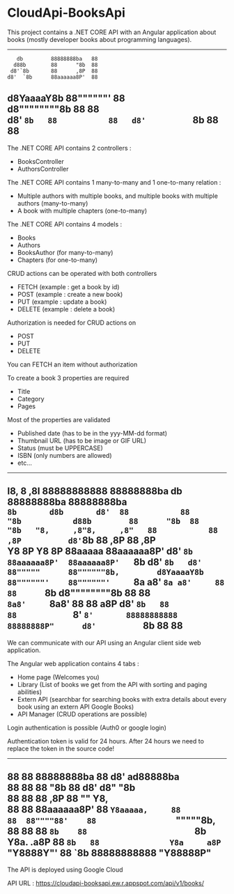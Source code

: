 # CloudApi-BooksApi

This project contains a .NET CORE API with an Angular application about books (mostly developer books about programming languages).

------------------------------------------------------------------------------------                                 
       db         88888888ba   88  
      d88b        88      "8b  88  
     d8'`8b       88      ,8P  88  
    d8'  `8b      88aaaaaa8P'  88  
   d8YaaaaY8b     88""""""'    88  
  d8""""""""8b    88           88  
 d8'        `8b   88           88  
d8'          `8b  88           88                                   
------------------------------------------------------------------------------------

The .NET CORE API contains 2 controllers : 
 - BooksController
 - AuthorsController

The .NET CORE API contains 1 many-to-many and 1 one-to-many relation :
 - Multiple authors with multiple books, and multiple books with multiple authors (many-to-many)
 - A book with multiple chapters (one-to-many)
 
 The .NET CORE API contains 4 models :
  - Books
  - Authors
  - BooksAuthor (for many-to-many)
  - Chapters (for one-to-many)
  
  CRUD actions can be operated with both controllers
   - FETCH (example : get a book by id)
   - POST (example : create a new book)
   - PUT (example : update a book)
   - DELETE (example : delete a book)

Authorization is needed for CRUD actions on
 - POST
 - PUT
 - DELETE

You can FETCH an item without authorization 
 
To create a book 3 properties are required
 - Title
 - Category
 - Pages
 
 Most of the properties are validated
  - Published date (has to be in the yyy-MM-dd format)
  - Thumbnail URL (has to be image or GIF URL)
  - Status (must be UPPERCASE)
  - ISBN (only numbers are allowed)
  - etc...
  
------------------------------------------------------------------------------------                                                                                                 
I8,        8        ,8I  88888888888  88888888ba             db         88888888ba   88888888ba   
`8b       d8b       d8'  88           88      "8b           d88b        88      "8b  88      "8b  
 "8,     ,8"8,     ,8"   88           88      ,8P          d8'`8b       88      ,8P  88      ,8P  
  Y8     8P Y8     8P    88aaaaa      88aaaaaa8P'         d8'  `8b      88aaaaaa8P'  88aaaaaa8P'  
  `8b   d8' `8b   d8'    88"""""      88""""""8b,        d8YaaaaY8b     88""""""'    88""""""'    
   `8a a8'   `8a a8'     88           88      `8b       d8""""""""8b    88           88           
    `8a8'     `8a8'      88           88      a8P      d8'        `8b   88           88           
     `8'       `8'       88888888888  88888888P"      d8'          `8b  88           88           
------------------------------------------------------------------------------------
 
 We can communicate with our API using an Angular client side web application.
  
 The Angular web application contains 4 tabs : 
  - Home page (Welcomes you)
  - Library (List of books we get from the API with sorting and paging abilities)
  - Extern API (searchbar for searching books with extra details about every book using an extern API Google Books)
  - API Manager (CRUD operations are possible)
  
 Login authentication is possible (Auth0 or google login)
 
 Authentication token is valid for 24 hours. After 24 hours we need to replace the token in the source code!
 
 ------------------------------------------------------------------------------------                                                         
88        88  88888888ba   88           d8'  ad88888ba   
88        88  88      "8b  88          d8'  d8"     "8b  
88        88  88      ,8P  88         ""    Y8,          
88        88  88aaaaaa8P'  88               `Y8aaaaa,    
88        88  88""""88'    88                 `"""""8b,  
88        88  88    `8b    88                       `8b  
Y8a.    .a8P  88     `8b   88               Y8a     a8P  
 `"Y8888Y"'   88      `8b  88888888888       "Y88888P"                                                                                                                    
 ------------------------------------------------------------------------------------
 
 The API is deployed using Google Cloud
 
 API URL : https://cloudapi-booksapi.ew.r.appspot.com/api/v1/books/
 
 
